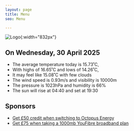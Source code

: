 ```yaml
---
layout: page
title: Menu
seo: Menu

---
```


![Logo](/images/logo.jpg){:width="832px"}

<!-- weather_marker starts -->
## On Wednesday, 30 April 2025

- The average temperature today is 15.73˚C,
- With highs of 16.65˚C and lows of 14.26˚C,
- It may feel like 15.08˚C with few clouds
- The wind speed is 0.93m/s and visibility is 10000m
- The pressure is 1023hPa and humidity is 66%
- The sun will rise at 04:40 and set at 19:30

<!-- weather_marker ends -->

## Sponsors

- [Get £50 credit when switching to Octopus Energy](https://bit.ly/3oD1nnS)
- [Get £75 when taking a 1000mb YouFibre broadband plan](https://aklam.io/91zWhU?)
